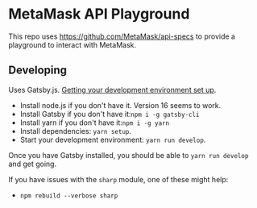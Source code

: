 # MetaMask API Playground

This repo uses https://github.com/MetaMask/api-specs to provide a playground to interact with MetaMask.

## Developing

Uses Gatsby.js. [Getting your development environment set up](https://www.gatsbyjs.com/docs/tutorial/part-0/).

- Install node.js if you don't have it. Version 16 seems to work.
- Install Gatsby if you don't have it:`npm i -g gatsby-cli`
- Install yarn if you don't have it:`npm i -g yarn`
- Install dependencies: `yarn setup`.
- Start your development environment: `yarn run develop`.

Once you have Gatsby installed, you should be able to `yarn run develop` and get going.

If you have issues with the `sharp` module, one of these might help:
- `npm rebuild --verbose sharp`

